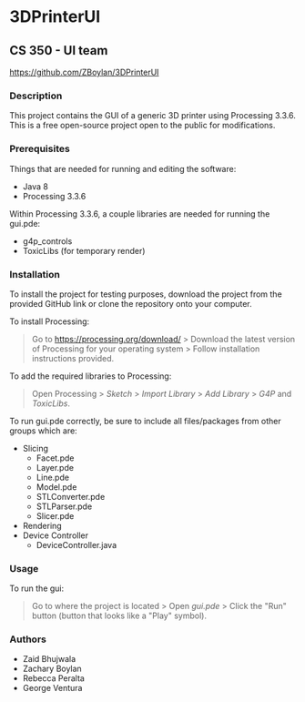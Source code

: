 # 3DPrinterUI
## CS 350 - UI team
https://github.com/ZBoylan/3DPrinterUI

### Description
This project contains the GUI of a generic 3D printer using Processing 3.3.6. This is a free open-source project open to the public for modifications.

### Prerequisites
Things that are needed for running and editing the software:
* Java 8
* Processing 3.3.6

Within Processing 3.3.6, a couple libraries are needed for running the gui.pde:

* g4p_controls
* ToxicLibs (for temporary render)

### Installation
To install the project for testing purposes, download the project from the provided GitHub link or clone the repository onto your computer.  

To install Processing:
> Go to https://processing.org/download/ > Download the latest version of Processing for your operating system > Follow installation instructions provided.

To add the required libraries to Processing:
> Open Processing > _Sketch_ > _Import Library_ > _Add Library_ > _G4P_ and _ToxicLibs_.

To run gui.pde correctly, be sure to include all files/packages from other groups which are:
* Slicing
    - Facet.pde
    - Layer.pde
    - Line.pde
    - Model.pde
    - STLConverter.pde
    - STLParser.pde
    - Slicer.pde
* Rendering
* Device Controller
    - DeviceController.java

### Usage
To run the gui:
> Go to where the project is located > Open _gui.pde_ > Click the "Run" button (button that looks like a "Play" symbol).

### Authors
* Zaid Bhujwala
* Zachary Boylan
* Rebecca Peralta
* George Ventura
